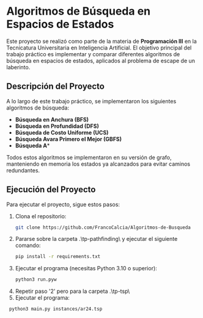 # Algoritmos de Búsqueda en Espacios de Estados

Este proyecto se realizó como parte de la materia de **Programación III** en la Tecnicatura Universitaria en Inteligencia Artificial. El objetivo principal del trabajo práctico es implementar y comparar diferentes algoritmos de búsqueda en espacios de estados, aplicados al problema de escape de un laberinto.

## Descripción del Proyecto

A lo largo de este trabajo práctico, se implementaron los siguientes algoritmos de búsqueda:

- **Búsqueda en Anchura (BFS)**
- **Búsqueda en Profundidad (DFS)**
- **Búsqueda de Costo Uniforme (UCS)**
- **Búsqueda Avara Primero el Mejor (GBFS)**
- **Búsqueda A***

Todos estos algoritmos se implementaron en su versión de grafo, manteniendo en memoria los estados ya alcanzados para evitar caminos redundantes.

## Ejecución del Proyecto

Para ejecutar el proyecto, sigue estos pasos:

1. Clona el repositorio:
   ```bash
   git clone https://github.com/FrancoCalcia/Algoritmos-de-Busqueda
2. Pararse sobre la carpeta .\tp-pathfinding\ y ejecutar el siguiente comando:
   ```bash
   pip install -r requirements.txt
3. Ejecutar el programa (necesitas Python 3.10 o superior):
   ```bash
   python3 run.pyw
4. Repetir paso '2' pero para la carpeta .\tp-tsp\
5. Ejecutar el programa:
  ```bash
   python3 main.py instances/ar24.tsp


